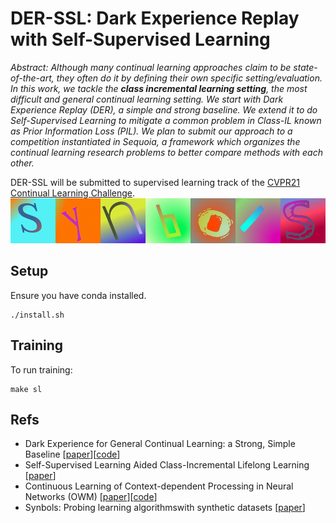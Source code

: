 # DER-SSL: Dark Experience Replay with Self-Supervised Learning
*Abstract: Although many continual learning approaches claim to be state-of-the-art, they often do it by defining their own specific setting/evaluation. In this work, we tackle the **class incremental learning setting**, the most difficult and general continual learning setting. We start with Dark Experience Replay (DER), a simple and strong baseline. We extend it to do Self-Supervised Learning to mitigate a common problem in Class-IL known as Prior Information Loss (PIL). We plan to submit our approach to a competition instantiated in Sequoia, a framework which organizes the continual learning research problems to better compare methods with each other.*

DER-SSL will be submitted to supervised learning track of the [CVPR21 Continual Learning Challenge](https://eval.ai/web/challenges/challenge-page/829/overview). 
![Synbols](https://raw.githubusercontent.com/ElementAI/synbols/master/title.png "Synbols Dataset Samples")

## Setup
Ensure you have conda installed. 
```
./install.sh
```

## Training
To run training: 
```
make sl
```

## Refs
* Dark Experience for General Continual Learning: a Strong, Simple Baseline [[paper](https://arxiv.org/abs/2004.07211)][[code](https://github.com/aimagelab/mammoth)]
* Self-Supervised Learning Aided Class-Incremental Lifelong Learning [[paper](https://arxiv.org/abs/2006.05882)]
* Continuous Learning of Context-dependent Processing in Neural Networks (OWM) [[paper](https://arxiv.org/abs/1810.01256)][[code](https://github.com/beijixiong3510/OWM)]
* Synbols: Probing learning algorithmswith synthetic datasets [[paper](https://arxiv.org/abs/2009.06415)]
